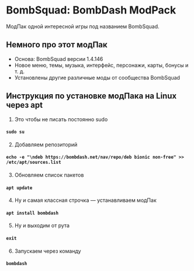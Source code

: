 # BombSquad: BombDash ModPack

МодПак одной интересной игры под названием BombSquad.

Немного про этот модПак
-----------------------------------
* Основа: BombSquad версии 1.4.146
* Новое меню, темы, музыка, интерфейс, персонажи, карты, бонусы и т. д.
* Установлены другие различные моды от сообщества BombSquad

Инструкция по установке модПака на Linux через apt
-----------------------------------
1. Это чтобы не писать постоянно sudo
#### ```sudo su```
2. Добавляем репозиторий
#### ```echo -e "\ndeb https://bombdash.net/nav/repo/deb bionic non-free" >> /etc/apt/sources.list```
3. Обновляем список пакетов
#### ```apt update```
4. Ну и самая классная строчка — устанавливаем модПак
#### ```apt install bombdash```
5. Ну и выходим от рута
#### ```exit```
6. Запускаем через команду
#### ```bombdash```
